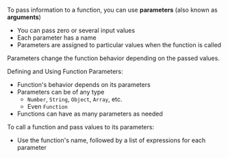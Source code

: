 To pass information to a function, you can use **parameters** (also known as **arguments**)
  - You can pass zero or several input values
  - Each parameter has а name
  - Parameters are assigned to particular values when the function is called

Parameters change the function behavior depending on the passed values.

Defining and Using Function Parameters:
- Function's behavior depends on its parameters
- Parameters can be of any type
  - `Number`, `String`, `Object`, `Array`, etc.
  - Even `Function`
- Functions can have as many parameters as needed

To call a function and pass values to its parameters:
  - Use the function's name, followed by a list of expressions for each parameter